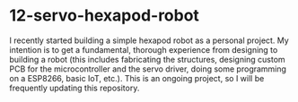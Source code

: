 # 12-servo-hexapod-robot
I recently started building a simple hexapod robot as a personal project. My intention is to get a fundamental, thorough experience from designing to building a robot (this includes fabricating the structures, designing custom PCB for the microcontroller and the servo driver, doing some programming on a ESP8266, basic IoT, etc.). This is an ongoing project, so I will be frequently updating this repository.
